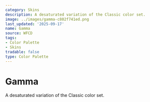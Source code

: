 ```yaml
---
category: Skins
description: A desaturated variation of the Classic color set.
image: ../images/gamma-c802f741ed.png
last_updated: '2025-09-17'
name: Gamma
source: WFCD
tags:
- Color Palette
- Skins
tradable: false
type: Color Palette
---
```


# Gamma

A desaturated variation of the Classic color set.

